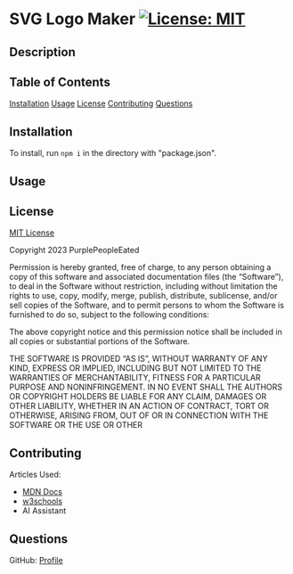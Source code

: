 # SVG Logo Maker [![License: MIT](https://img.shields.io/badge/License-MIT-yellow.svg)](https://opensource.org/licenses/MIT)

## Description


## Table of Contents
[Installation](#installation)
[Usage](#usage)
[License](#license)
[Contributing](#contributing)
[Questions](#questions)

## Installation

To install, run `npm i` in the directory with "package.json".

## Usage



## License
[MIT License](https://opensource.org/license/mit/)
    
  Copyright 2023 PurplePeopleEated

  Permission is hereby granted, free of charge, to any person obtaining a copy of 
  this software and associated documentation files (the “Software”), to deal in 
  the Software without restriction, including without limitation the rights to use, 
  copy, modify, merge, publish, distribute, sublicense, and/or sell copies of the 
  Software, and to permit persons to whom the Software is furnished to do so, subject 
  to the following conditions:

  The above copyright notice and this permission notice shall be included in all copies 
  or substantial portions of the Software.

  THE SOFTWARE IS PROVIDED “AS IS”, WITHOUT WARRANTY OF ANY KIND, EXPRESS OR IMPLIED, 
  INCLUDING BUT NOT LIMITED TO THE WARRANTIES OF MERCHANTABILITY, FITNESS FOR A PARTICULAR 
  PURPOSE AND NONINFRINGEMENT. IN NO EVENT SHALL THE AUTHORS OR COPYRIGHT HOLDERS BE 
  LIABLE FOR ANY CLAIM, DAMAGES OR OTHER LIABILITY, WHETHER IN AN ACTION OF CONTRACT, TORT 
  OR OTHERWISE, ARISING FROM, OUT OF OR IN CONNECTION WITH THE SOFTWARE OR THE USE OR OTHER

## Contributing

Articles Used:
- [MDN Docs](https://developer.mozilla.org/)
- [w3schools](https://www.w3schools.com/)
- AI Assistant

## Questions

GitHub: [Profile](https://github.com/PurplePeopleEated)
